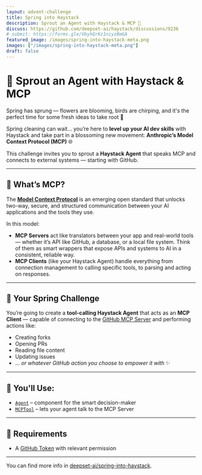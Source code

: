 ```yaml
---
layout: advent-challenge
title: Spring into Haystack
description: Sprout an Agent with Haystack & MCP 🌱 
discuss: https://github.com/deepset-ai/haystack/discussions/9236
# submit: https://forms.gle/VbyhQrKz1niyzBmGA
featured_image: /images/spring-into-haystack-meta.png
images: ["/images/spring-into-haystack-meta.png"]
draft: false
---
```


# 🌱 Sprout an Agent with Haystack & MCP

Spring has sprung — flowers are blooming, birds are chirping, and it's the perfect time for some fresh ideas to take root 🐥

Spring cleaning can wait… you’re here to **level up your AI dev skills** with Haystack and take part in a blossoming new movement: **Anthropic’s Model Context Protocol (MCP)** 🌐

This challenge invites you to sprout a **Haystack Agent** that speaks MCP and connects to external systems — starting with GitHub.

---

## 🧠 What’s MCP?

The [**Model Context Protocol**](https://www.deepset.ai/blog/understanding-the-model-context-protocol-mcp) is an emerging open standard that unlocks two-way, secure, and structured communication between your AI applications and the tools they use.

In this model:

- **MCP Servers** act like translators between your app and real-world tools — whether it’s API like GitHub, a database, or a local file system. Think of them as smart wrappers that expose APIs and systems to AI in a consistent, reliable way.
- **MCP Clients** (like your Haystack Agent) handle everything from connection management to calling specific tools, to parsing and acting on responses.

---

## 🪻 Your Spring Challenge

You’re going to create a **tool-calling Haystack Agent** that acts as an **MCP Client** — capable of connecting to the [GitHub MCP Server](https://github.com/github/github-mcp-server) and performing actions like:
- Creating forks
- Opening PRs
- Reading file content
- Updating issues   
- ... _or whatever GitHub action you choose to empower it with_ ✨

---

## 🔧 You'll Use:

- [`Agent`](https://docs.haystack.deepset.ai/docs/agent) – component for the smart decision-maker
- [`MCPTool`](https://docs.haystack.deepset.ai/docs/mcptool) – lets your agent talk to the MCP Server
---

## 🎯 Requirements

- A [GitHub Token](https://docs.github.com/en/authentication/keeping-your-account-and-data-secure/managing-your-personal-access-tokens) with relevant permission

---

You can find more info in [deepset-ai/spring-into-haystack](https://github.com/deepset-ai/spring-into-haystack).
